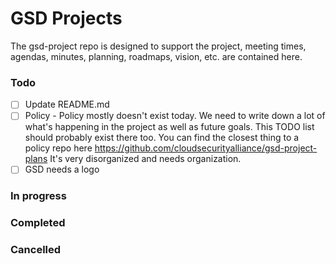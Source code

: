 # GSD Projects

The gsd-project repo is designed to support the project, meeting times, agendas, minutes, planning, roadmaps, vision, etc. are contained here.
### Todo
- [ ] Update README.md
- [ ] Policy - Policy mostly doesn't exist today. We need to write down a lot of what's happening in the project as well as future goals. This TODO list should probably exist there too. You can find the closest thing to a policy repo here https://github.com/cloudsecurityalliance/gsd-project-plans It's very disorganized and needs organization.
- [ ] GSD needs a logo

### In progress

### Completed

### Cancelled

